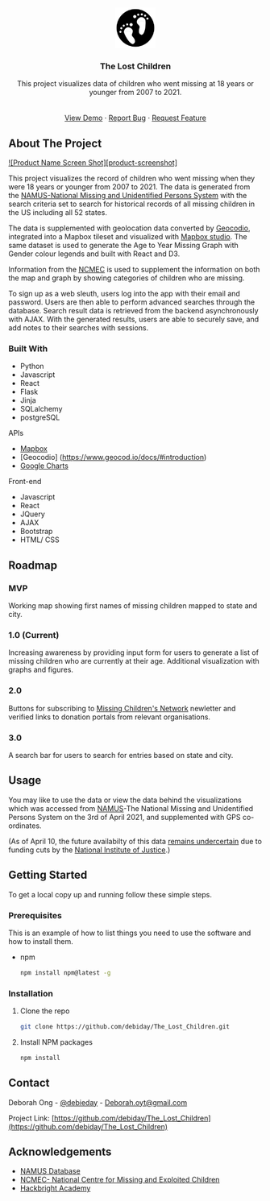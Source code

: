 
<!-- PROJECT LOGO -->
<br />
<p align="center">
  <a href="https://github.com/debiday/The_Lost_Children">
    <img src="static/images/logo1.png" alt="Logo" width="80" height="80">
  </a>

  <h3 align="center">The Lost Children</h3>

  <p align="center">
    This project visualizes data of children who went missing at 18 years or younger from 2007 to 2021.
    <br />
    <br />
    <br />
    <a href="https://github.com/debiday/The_Lost_Children">View Demo</a>
    ·
    <a href="https://github.com/debiday/The_Lost_Children/issues">Report Bug</a>
    ·
    <a href="https://github.com/debiday/The_Lost_Children/issues">Request Feature</a>
  </p>
</p>

<!-- ABOUT THE PROJECT -->
## About The Project

[![Product Name Screen Shot][product-screenshot]](https://example.com)

This project visualizes the record of children who went missing when they were 18 years or younger from 2007 to 2021. The data is generated from the [NAMUS-National Missing and Unidentified Persons System](https://www.namus.gov/) with the search criteria set to search for historical records of all missing children in the US including all 52 states. 

The data is supplemented with geolocation data converted by [Geocodio](https://www.geocod.io/docs/#introduction), integrated into a Mapbox tileset and visualized with [Mapbox studio](https://docs.mapbox.com/api/overview/). The same dataset is used to generate the Age to Year Missing Graph with Gender colour legends and built with React and D3. 

Information from the [NCMEC](https://www.missingkids.org/footer/media/keyfacts#:~:text=According%20to%20the%20FBI%2C%20in,represents%20reports%20of%20missing%20children.) is used to supplement the information on both the map and graph by showing categories of children who are missing. 

To sign up as a web sleuth, users log into the app with their email and password. Users are then able to perform advanced searches through the database. Search result data is retrieved from the backend asynchronously with AJAX. With the generated results, users are able to securely save, and add notes to their searches with sessions.

### Built With

* Python
* Javascript
* React
* Flask
* Jinja
* SQLalchemy
* postgreSQL

APIs
* [Mapbox](https://docs.mapbox.com/api/overview/)
* [Geocodio] (https://www.geocod.io/docs/#introduction)
* [Google Charts](https://developers.google.com/chart/image/docs/making_charts)

Front-end
* Javascript
* React
* JQuery
* AJAX
* Bootstrap
* HTML/ CSS


<!-- ROADMAP -->
## Roadmap
### MVP
Working map showing first names of missing children mapped to state and city. 

### 1.0 (Current)
Increasing awareness by providing input form for users to generate a list of missing children who are currently at their age. Additional visualization with graphs and figures.

### 2.0
Buttons for subscribing to [Missing Children's Network](https://www.missingchildrensnetwork.ngo/) newletter and verified links to donation portals from relevant organisations. 

### 3.0
A search bar for users to search for entries based on state and city.

<!-- USAGE EXAMPLES -->
## Usage

You may like to use the data or view the data behind the visualizations which was accessed from [NAMUS](https://www.namus.gov/)-The National Missing and Unidentified Persons System on the 3rd of April 2021, and supplemented with GPS co-ordinates. 

(As of April 10, the future availabilty of this data [remains undercertain](https://www.kxan.com/investigations/the-future-of-a-national-missing-persons-database-uncertain/) due to funding cuts by the [National Institute of Justice](https://nij.ojp.gov/).)

<!-- GETTING STARTED -->
## Getting Started

To get a local copy up and running follow these simple steps.

### Prerequisites

This is an example of how to list things you need to use the software and how to install them.
* npm
  ```sh
  npm install npm@latest -g
  ```

### Installation

1. Clone the repo
   ```sh
   git clone https://github.com/debiday/The_Lost_Children.git
   ```
2. Install NPM packages
   ```sh
   npm install
   ```

<!-- CONTACT -->
## Contact

Deborah Ong - [@debieday](https://twitter.com/debieday) - Deborah.oyt@gmail.com

Project Link: [https://github.com/debiday/The_Lost_Children](https://github.com/debiday/The_Lost_Children)



<!-- ACKNOWLEDGEMENTS -->
## Acknowledgements

* [NAMUS Database](https://www.namus.gov/)
* [NCMEC- National Centre for Missing and Exploited Children](https://www.missingkids.org/HOME)
* [Hackbright Academy](https://hackbrightacademy.com/)



<!-- MARKDOWN LINKS & IMAGES -->
<!-- https://www.markdownguide.org/basic-syntax/#reference-style-links -->

[linkedin-shield]: https://img.shields.io/badge/-LinkedIn-black.svg?style=for-the-badge&logo=linkedin&colorB=555
[linkedin-url]: https://linkedin.com/in/debiday